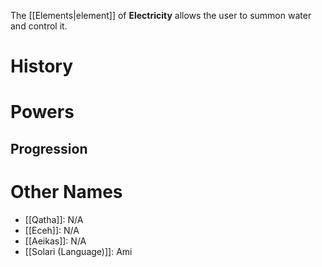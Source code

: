 The [[Elements|element]] of __Electricity__ allows the user to summon water and control it.
# History
# Powers
## Progression
# Other Names
- [[Qatha]]: N/A
- [[Eceh]]: N/A
- [[Aeikas]]: N/A
- [[Solari (Language)]]: Ami